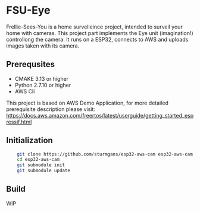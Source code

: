 # FSU-Eye

Frellie-Sees-You is a home survelleince project, intended to surveil your home with cameras.
This project part implements the Eye unit (imagination!) controllong the camera. It runs on a ESP32, connects to AWS and uploads images taken with its camera.

## Prerequsites

- CMAKE 3.13 or higher
- Python 2.7.10 or higher
- AWS Cli

This project is based on AWS Demo Application, for more detailed prerequisite description please visit:
https://docs.aws.amazon.com/freertos/latest/userguide/getting_started_espressif.html

## Initialization

```bash
    git clone https://github.com/sturmgans/esp32-aws-cam esp32-aws-cam
    cd esp32-aws-cam
    git submodule init
    git submodule update
```

## Build

WIP
